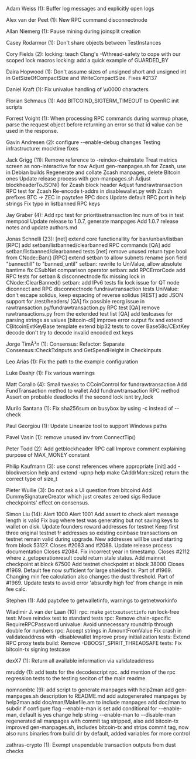 Adam Weiss (1):
      Buffer log messages and explicitly open logs

Alex van der Peet (1):
      New RPC command disconnectnode

Allan Niemerg (1):
      Pause mining during joinsplit creation

Casey Rodarmor (1):
      Don't share objects between TestInstances

Cory Fields (2):
      locking: teach Clang's -Wthread-safety to cope with our scoped lock macros
      locking: add a quick example of GUARDED_BY

Daira Hopwood (1):
      Don't assume sizes of unsigned short and unsigned int in GetSizeOfCompactSize and WriteCompactSize. Fixes #2137

Daniel Kraft (1):
      Fix univalue handling of \u0000 characters.

Florian Schmaus (1):
      Add BITCOIND_SIGTERM_TIMEOUT to OpenRC init scripts

Forrest Voight (1):
      When processing RPC commands during warmup phase, parse the request object before returning an error so that id value can be used in the response.

Gavin Andresen (2):
      configure --enable-debug changes
      Testing infrastructure: mocktime fixes

Jack Grigg (11):
      Remove reference to -reindex-chainstate
      Treat metrics screen as non-interactive for now
      Adjust gen-manpages.sh for Zcash, use in Debian builds
      Regenerate and collate Zcash manpages, delete Bitcoin ones
      Update release process with gen-manpages.sh
      Adjust blockheaderToJSON() for Zcash block header
      Adjust fundrawtransaction RPC test for Zcash
      Re-encode t-addrs in disablewallet.py with Zcash prefixes
      BTC -> ZEC in paytxfee RPC docs
      Update default RPC port in help strings
      Fix typo in listbanned RPC keys

Jay Graber (4):
      Add rpc test for prioritisetransaction
      Inc num of txs in test mempool
      Update release to 1.0.7, generate manpages
      Add 1.0.7 release notes and update authors.md

Jonas Schnelli (23):
      [net] extend core functionallity for ban/unban/listban
      [RPC] add setban/listbanned/clearbanned RPC commands
      [QA] add setban/listbanned/clearbanned tests
      [net] remove unused return type bool from CNode::Ban()
      [RPC] extend setban to allow subnets
      rename json field "bannedtill" to "banned_until"
      setban: rewrite to UniValue, allow absolute bantime
      fix CSubNet comparison operator
      setban: add RPCErrorCode
      add RPC tests for setban & disconnectnode
      fix missing lock in CNode::ClearBanned()
      setban: add IPv6 tests
      fix lock issue for QT node diconnect and RPC disconnectnode
      fundrawtransaction tests
      UniValue: don't escape solidus, keep espacing of reverse solidus
      [REST] add JSON support for /rest/headers/
      [QA] fix possible reorg issue in rawtransaction.py/fundrawtransaction.py RPC test
      [QA] remove rawtransactions.py from the extended test list
      [QA] add testcases for parsing strings as values
      [bitcoin-cli] improve error output
      fix and extend CBitcoinExtKeyBase template
      extend bip32 tests to cover Base58c/CExtKey decode
      don't try to decode invalid encoded ext keys

Jorge TimÃ³n (1):
      Consensus: Refactor: Separate Consensus::CheckTxInputs and GetSpendHeight in CheckInputs

Leo Arias (1):
      Fix the path to the example configuration

Luke Dashjr (1):
      Fix various warnings

Matt Corallo (4):
      Small tweaks to CCoinControl for fundrawtransaction
      Add FundTransaction method to wallet
      Add fundrawtransaction RPC method
      Assert on probable deadlocks if the second lock isnt try_lock

Murilo Santana (1):
      Fix sha256sum on busybox by using -c instead of --check

Paul Georgiou (1):
      Update Linearize tool to support Windows paths

Pavel Vasin (1):
      remove unused inv from ConnectTip()

Peter Todd (2):
      Add getblockheader RPC call
      Improve comment explaining purpose of MAX_MONEY constant

Philip Kaufmann (3):
      use const references where appropriate
      [init] add -blockversion help and extend -upnp help
      make CAddrMan::size() return the correct type of size_t

Pieter Wuille (3):
      Do not ask a UI question from bitcoind
      Add DummySignatureCreator which just creates zeroed sigs
      Reduce checkpoints' effect on consensus.

Simon Liu (14):
      Alert 1000
      Alert 1001
      Add assert to check alert message length is valid
      Fix bug where test was generating but not saving keys to wallet on disk.
      Update founders reward addresses for testnet
      Keep first three original testnet fr addresses so existing coinbase transactions on testnet remain valid during upgrade.  New addresses will be used starting from block 53127.
      Closes #2083 and #2088. Update release process documentation
      Closes #2084. Fix incorrect year in timestamp.
      Closes #2112 where z_getoperationresult could return stale status.
      Add mainnet checkpoint at block 67500
      Add testnet checkpoint at block 38000
      Closes #1969. Default fee now sufficient for large shielded tx.
      Part of #1969. Changing min fee calculation also changes the dust threshold.
      Part of #1969. Update tests to avoid error 'absurdly high fee' from change in min fee calc.

Stephen (1):
      Add paytxfee to getwalletinfo, warnings to getnetworkinfo

Wladimir J. van der Laan (10):
      rpc: make `gettxoutsettinfo` run lock-free
      test: Move reindex test to standard tests
      rpc: Remove chain-specific RequireRPCPassword
      univalue: Avoid unnecessary roundtrip through double for numbers
      rpc: Accept strings in AmountFromValue
      Fix crash in validateaddress with -disablewallet
      Improve proxy initialization
      tests: Extend RPC proxy tests
      build: Remove -DBOOST_SPIRIT_THREADSAFE
      tests: Fix bitcoin-tx signing testcase

dexX7 (1):
      Return all available information via validateaddress

mruddy (1):
      add tests for the decodescript rpc. add mention of the rpc regression tests to the testing seciton of the main readme.

nomnombtc (9):
      add script to generate manpages with help2man
      add gen-manpages.sh description to README.md
      add autogenerated manpages by help2man
      add doc/man/Makefile.am to include manpages
      add doc/man to subdir if configure flag --enable-man is set
      add conditional for --enable-man, default is yes
      change help string --enable-man to --disable-man
      regenerated all manpages with commit tag stripped, also add bitcoin-tx
      improved gen-manpages.sh, includes bitcoin-tx and strips commit tag, now also runs binaries from build dir by default, added variables for more control

zathras-crypto (1):
      Exempt unspendable transaction outputs from dust checks

